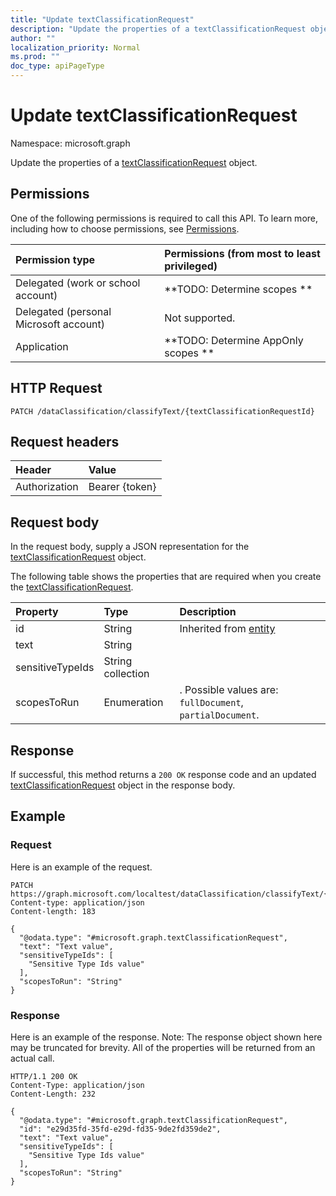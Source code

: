 ```yaml
---
title: "Update textClassificationRequest"
description: "Update the properties of a textClassificationRequest object."
author: ""
localization_priority: Normal
ms.prod: ""
doc_type: apiPageType
---
```


# Update textClassificationRequest

Namespace: microsoft.graph

Update the properties of a [textClassificationRequest](../resources/textclassificationrequest.md) object.

## Permissions
One of the following permissions is required to call this API. To learn more, including how to choose permissions, see [Permissions](/concepts/permissions-reference.md).

|Permission type|Permissions (from most to least privileged)|
|:---|:---|
|Delegated (work or school account)|**TODO: Determine scopes **|
|Delegated (personal Microsoft account)|Not supported.|
|Application|**TODO: Determine AppOnly scopes **|

## HTTP Request
<!-- {
  "blockType": "ignored"
}
-->
``` http
PATCH /dataClassification/classifyText/{textClassificationRequestId}
```

## Request headers
|Header|Value|
|:---|:---|
|Authorization|Bearer {token}|

## Request body
In the request body, supply a JSON representation for the [textClassificationRequest](../resources/textclassificationrequest.md) object.

The following table shows the properties that are required when you create the [textClassificationRequest](../resources/textclassificationrequest.md).

|Property|Type|Description|
|:---|:---|:---|
|id|String| Inherited from [entity](../resources/entity.md)|
|text|String||
|sensitiveTypeIds|String collection||
|scopesToRun|Enumeration|. Possible values are: `fullDocument`, `partialDocument`.|



## Response
If successful, this method returns a `200 OK` response code and an updated [textClassificationRequest](../resources/textclassificationrequest.md) object in the response body.

## Example

### Request
Here is an example of the request.
<!-- {
  "blockType": "request",
  "name": "update_textclassificationrequest"
}
-->
``` http
PATCH https://graph.microsoft.com/localtest/dataClassification/classifyText/{textClassificationRequestId}
Content-type: application/json
Content-length: 183

{
  "@odata.type": "#microsoft.graph.textClassificationRequest",
  "text": "Text value",
  "sensitiveTypeIds": [
    "Sensitive Type Ids value"
  ],
  "scopesToRun": "String"
}
```

### Response
Here is an example of the response. Note: The response object shown here may be truncated for brevity. All of the properties will be returned from an actual call.
<!-- {
  "blockType": "response",
  "truncated": true
}
-->
``` http
HTTP/1.1 200 OK
Content-Type: application/json
Content-Length: 232

{
  "@odata.type": "#microsoft.graph.textClassificationRequest",
  "id": "e29d35fd-35fd-e29d-fd35-9de2fd359de2",
  "text": "Text value",
  "sensitiveTypeIds": [
    "Sensitive Type Ids value"
  ],
  "scopesToRun": "String"
}
```

